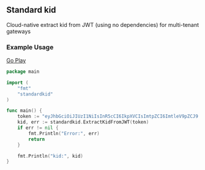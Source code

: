 ## Standard kid

Cloud-native extract kid from JWT (using no dependencies) for multi-tenant gateways

### Example Usage
[Go Play](https://go.dev/play/p/-tBycmHbXC2)


```go
package main

import (
    "fmt"
    "standardkid"
)

func main() {
    token := "eyJhbGciOiJIUzI1NiIsInR5cCI6IkpXVCIsImtpZCI6ImtleV9pZCJ9.eyJzdWIiOiIxMjM0NTY3ODkwIiwibmFtZSI6IkpvaG4gRG9lIiwiaWF0IjoxNTE2MjM5MDIyfQ.SflKxwRJSMeKKF2QT4fwpMeJf36POk6yJV_adQssw5c"
    kid, err := standardkid.ExtractKidFromJWT(token)
    if err != nil {
        fmt.Println("Error:", err)
        return
    }

    fmt.Println("kid:", kid)
}
```
